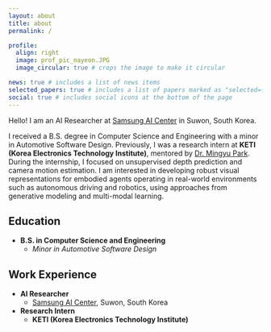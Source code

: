 ```yaml
---
layout: about
title: about
permalink: /

profile:
  align: right
  image: prof_pic_nayeon.JPG
  image_circular: true # crops the image to make it circular

news: true # includes a list of news items
selected_papers: true # includes a list of papers marked as "selected={true}"
social: true # includes social icons at the bottom of the page
---
```


Hello! I am an AI Researcher at [Samsung AI Center](https://www.sait.samsung.co.kr/saithome/main/main.do) in Suwon, South Korea.

I received a B.S. degree in Computer Science and Engineering with a minor in Automotive Software Design. Previously, I was a research intern at **KETI (Korea Electronics Technology Institute)**, mentored by [Dr. Mingyu Park](https://scholar.google.co.uk/citations?user=VUj1ZWoAAAAJ&hl=en). During the internship, I focused on unsupervised depth prediction and camera motion estimation.
I am interested in developing robust visual representations for embodied agents operating in real-world environments such as autonomous driving and robotics, using approaches from generative modeling and multi-modal learning.

<h2 id="education">Education</h2>

* **B.S. in Computer Science and Engineering**
    * *Minor in Automotive Software Design*

<h2 id="work-experience">Work Experience</h2>

* **AI Researcher**
    * [Samsung AI Center](https://www.sait.samsung.co.kr/saithome/main/main.do), Suwon, South Korea
* **Research Intern**
    * **KETI (Korea Electronics Technology Institute)**
